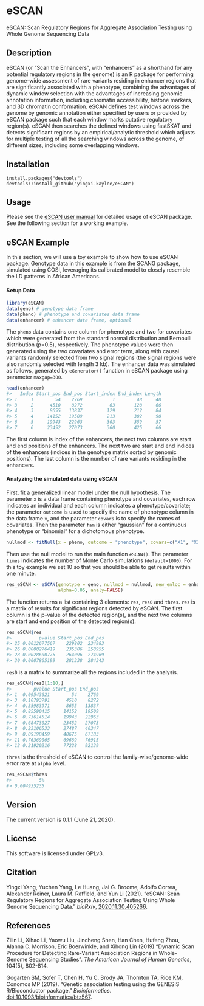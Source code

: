 
# eSCAN

eSCAN: Scan Regulatory Regions for Aggregate Association Testing using
Whole Genome Sequencing Data

## Description

eSCAN (or “Scan the Enhancers”, with “enhancers” as a shorthand for any
potential regulatory regions in the genome) is an R package for
performing genome-wide assessment of rare variants residing in enhancer
regions that are significantly associated with a phenotype, combining
the advantages of dynamic window selection with the advantages of
increasing genomic annotation information, including chromatin
accessibility, histone markers, and 3D chromatin conformation. eSCAN
defines test windows across the genome by genomic annotation either
specified by users or provided by eSCAN package such that each window
marks putative regulatory region(s). eSCAN then searches the defined
windows using fastSKAT and detects significant regions by an
empirical/analytic threshold which adjusts for multiple testing of all
the searching windows across the genome, of different sizes, including
some overlapping windows.

## Installation

    install.packages("devtools")
    devtools::install_github("yingxi-kaylee/eSCAN")

## Usage

Please see the [eSCAN user manual](doc/eSCAN-manual.pdf) for detailed
usage of eSCAN package. See the following section for a working example.

## eSCAN Example

In this section, we will use a toy example to show how to use eSCAN
package. Genotype data in this example is from the SCANG package,
simulated using COSI, leveraging its calibrated model to closely
resemble the LD patterns in African Americans.

#### Setup Data

``` r
library(eSCAN)
data(geno) # genotype data frame
data(pheno) # phenotype and covariates data frame
data(enhancer) # enhancer data frame, optional
```

The `pheno` data contains one column for phenotype and two for
covariates which were generated from the standard normal distribution
and Bernoulli distribution (p=0.5), respectively. The phenotype values
were then generated using the two covariates and error term, along with
causal variants randomly selected from two signal regions (the signal
regions were also randomly selected with length 3 kb). The enhancer data
was simulated as follows, generated by `eGenerator()` function in eSCAN
package using parameter `maxgap=300`.

``` r
head(enhancer)
#>   Index Start_pos End_pos Start_index End_index Length
#> 1     1        54    2769           1        48     48
#> 3     2      4510    8272          63       128     66
#> 4     3      8655   13837         129       212     84
#> 5     4     14152   19509         213       302     90
#> 6     5     19943   22963         303       359     57
#> 7     6     23452   27073         360       425     66
```

The first column is index of the enhancers, the next two columns are
start and end positions of the enhancers. The next two are start and end
indices of the enhancers (indices in the genotype matrix sorted by
genomic positions). The last column is the number of rare variants
residing in the enhancers.

#### Analyzing the simulated data using eSCAN

First, fit a generalized linear model under the null hypothesis. The
parameter `x` is a data frame containing phenotype and covariates, each
row indicates an individual and each column indicates a
phenotype/covariate; the parameter `outcome` is used to specify the name
of phenotype column in the data frame `x`, and the parameter `covars` is
to specify the names of covariates. Then the parameter `fam` is either
“gaussian” for a continuous phenotype or “binomial” for a dichotomous
phenotype.

``` r
nullmod <- fitNull(x = pheno, outcome = "phenotype", covars=c("X1", "X2"), fam="gaussian")
```

Then use the null model to run the main function `eSCAN()`. The
parameter `times` indicates the number of Monte Carlo simulations
(`default=1000`). For this toy example we set 10 so that you should be
able to get results within one minute.

``` r
res_eSCAN <- eSCAN(genotype = geno, nullmod = nullmod, new_enloc = enhancer, times=10, 
                   alpha=0.05, analy=FALSE)
```

The function returns a list containing 3 elements: `res`, `res0` and
`thres`. `res` is a matrix of results for significant regions detected
by eSCAN. The first column is the p-value of the detected region(s), and
the next two columns are start and end position of the detected
region(s).

``` r
res_eSCAN$res
#>          pvalue Start_pos End_pos
#> 25 0.0012677567    229802  234983
#> 26 0.0000276419    235306  258955
#> 28 0.0028600775    264096  274969
#> 30 0.0007865199    281338  284343
```

`res0` is a matrix to summarize all the regions included in the
analysis.

``` r
res_eSCAN$res0[1:10,]
#>        pvalue Start_pos End_pos
#> 1  0.09543621        54    2769
#> 3  0.10793791      4510    8272
#> 4  0.35983971      8655   13837
#> 5  0.85590415     14152   19509
#> 6  0.73614514     19943   22963
#> 7  0.68473027     23452   27073
#> 8  0.23106533     27487   40347
#> 9  0.09198459     40675   67183
#> 11 0.76369065     69689   76915
#> 12 0.21920216     77228   92139
```

`thres` is the threshold of eSCAN to control the family-wise/genome-wide
error rate at `alpha` level.

``` r
res_eSCAN$thres
#>          5% 
#> 0.004935235
```

## Version

The current version is 0.1.1 (June 21, 2020).

## License

This software is licensed under GPLv3.

## Citation

Yingxi Yang, Yuchen Yang, Le Huang, Jai G. Broome, Adolfo Correa,
Alexander Reiner, Laura M. Raffield, and Yun Li (2021). “eSCAN: Scan
Regulatory Regions for Aggregate Association Testing Using Whole Genome
Sequencing Data.” *bioRxiv*,
[2020.11.30.405266](https://doi.org/10.1101/2020.11.30.405266).

## References

Zilin Li, Xihao Li, Yaowu Liu, Jincheng Shen, Han Chen, Hufeng Zhou,
Alanna C. Morrison, Eric Boerwinkle, and Xihong Lin (2019) “Dynamic Scan
Procedure for Detecting Rare-Variant Association Regions in Whole-Genome
Sequencing Studies”. *The American Journal of Human Genetics*, 104(5),
802-814.

Gogarten SM, Sofer T, Chen H, Yu C, Brody JA, Thornton TA, Rice KM,
Conomos MP (2019). “Genetic association testing using the GENESIS
R/Bioconductor package.” *Bioinformatics*.
[doi:10.1093/bioinformatics/btz567](https://doi.org/10.1093/bioinformatics/btz567).
